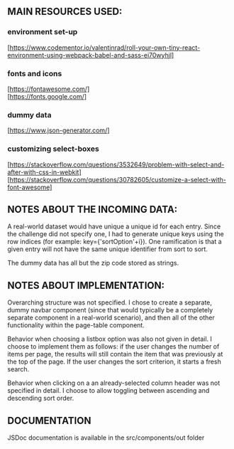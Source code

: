 ## MAIN RESOURCES USED:
### environment set-up
[https://www.codementor.io/valentinrad/roll-your-own-tiny-react-environment-using-webpack-babel-and-sass-ei70wyhjl]

### fonts and icons
[https://fontawesome.com/]<br/>
[https://fonts.google.com/]

### dummy data
[https://www.json-generator.com/]

### customizing select-boxes
[https://stackoverflow.com/questions/3532649/problem-with-select-and-after-with-css-in-webkit]<br/>
[https://stackoverflow.com/questions/30782605/customize-a-select-with-font-awesome]

## NOTES ABOUT THE INCOMING DATA:
A real-world dataset would have unique a unique id for each entry. Since the challenge did not specify one, I had to generate unique keys using the row indices (for example: key={'sortOption'+i}). One ramification is that a given entry will not have the same unique identifier from sort to sort.

The dummy data has all but the zip code stored as strings.

## NOTES ABOUT IMPLEMENTATION:
Overarching structure was not specified. I chose to create a separate, dummy navbar component (since that would typically be a completely separate component in a real-world scenario), and then all of the other functionality within the page-table component.

Behavior when choosing a listbox option was also not given in detail. I choose to implement them as follows: if the user changes the number of items per page, the results will still contain the item that was previously at the top of the page. If the user changes the sort criterion, it starts a fresh search.

Behavior when clicking on a an already-selected column header was not specified in detail. I choose to allow toggling between ascending and descending sort order.

## DOCUMENTATION
JSDoc documentation is available in the src/components/out folder
